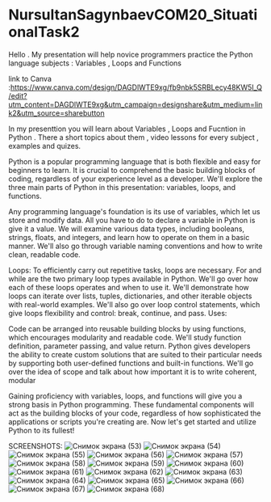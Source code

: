 # NursultanSagynbaevCOM20_SituationalTask2

Hello . My presentation will help novice programmers practice the Python language subjects : Variables , Loops and Functions

link to Canva :https://www.canva.com/design/DAGDlWTE9xg/fb9nbk5SRBLecy48KW5I_Q/edit?utm_content=DAGDlWTE9xg&utm_campaign=designshare&utm_medium=link2&utm_source=sharebutton

In my presenttion you will learn about Variables , Loops and Fucntion in Python . There a short topics about them , video lessons for every subject , examples and quizes.

Python is a popular programming language that is both flexible and easy for beginners to learn. It is crucial to comprehend the basic building blocks of coding, regardless of your experience level as a developer. We'll explore the three main parts of Python in this presentation: variables, loops, and functions.

Any programming language's foundation is its use of variables, which let us store and modify data. All you have to do to declare a variable in Python is give it a value. We will examine various data types, including booleans, strings, floats, and integers, and learn how to operate on them in a basic manner. We'll also go through variable naming conventions and how to write clean, readable code.

Loops: To efficiently carry out repetitive tasks, loops are necessary. For and while are the two primary loop types available in Python. We'll go over how each of these loops operates and when to use it. We'll demonstrate how loops can iterate over lists, tuples, dictionaries, and other iterable objects with real-world examples. We'll also go over loop control statements, which give loops flexibility and control: break, continue, and pass.
Uses:

Code can be arranged into reusable building blocks by using functions, which encourages modularity and readable code. We'll study function definition, parameter passing, and value return. Python gives developers the ability to create custom solutions that are suited to their particular needs by supporting both user-defined functions and built-in functions. We'll go over the idea of scope and talk about how important it is to write coherent, modular

Gaining proficiency with variables, loops, and functions will give you a strong basis in Python programming. These fundamental components will act as the building blocks of your code, regardless of how sophisticated the applications or scripts you're creating are. Now let's get started and utilize Python to its fullest!

SCREENSHOTS:
![Снимок экрана (53)](https://github.com/Nursultan15/NursultanSagynbaevSituationalTask2/assets/73534336/b87eb0d8-b51e-496a-86f5-7000ecde2b83)
![Снимок экрана (54)](https://github.com/Nursultan15/NursultanSagynbaevSituationalTask2/assets/73534336/0de4734d-02b4-44f3-adcb-868bb5caffbe)
![Снимок экрана (55)](https://github.com/Nursultan15/NursultanSagynbaevSituationalTask2/assets/73534336/ca63d96b-e82f-4281-9985-e63dab3ac606)
![Снимок экрана (56)](https://github.com/Nursultan15/NursultanSagynbaevSituationalTask2/assets/73534336/ec95e86f-f1be-4540-96bf-b0cb55ff0c8e)
![Снимок экрана (57)](https://github.com/Nursultan15/NursultanSagynbaevSituationalTask2/assets/73534336/bcdd52c7-82da-4ccf-916b-452426d8b04a)
![Снимок экрана (58)](https://github.com/Nursultan15/NursultanSagynbaevSituationalTask2/assets/73534336/15f7220d-2315-49d4-be3a-b345996f491d)
![Снимок экрана (59)](https://github.com/Nursultan15/NursultanSagynbaevSituationalTask2/assets/73534336/c8c85e38-6761-4c2c-acb9-62f609b0d1fe)
![Снимок экрана (60)](https://github.com/Nursultan15/NursultanSagynbaevSituationalTask2/assets/73534336/59f12ac3-04ea-49f2-8dc0-1a0576fc20a3)
![Снимок экрана (61)](https://github.com/Nursultan15/NursultanSagynbaevSituationalTask2/assets/73534336/d361b46b-f7cc-4211-b5f4-53b4a2c0e7c9)
![Снимок экрана (62)](https://github.com/Nursultan15/NursultanSagynbaevSituationalTask2/assets/73534336/602f11f2-4e54-44c8-9605-e3dbff9552d0)
![Снимок экрана (63)](https://github.com/Nursultan15/NursultanSagynbaevSituationalTask2/assets/73534336/dc99b7fb-31d9-4280-b4e1-d9b4f3e0fb60)
![Снимок экрана (64)](https://github.com/Nursultan15/NursultanSagynbaevSituationalTask2/assets/73534336/326e95c2-f8f8-4c1e-b107-d9d9f9c8d78a)
![Снимок экрана (65)](https://github.com/Nursultan15/NursultanSagynbaevSituationalTask2/assets/73534336/d53ce53a-aa3a-440c-aad4-eb96e5609691)
![Снимок экрана (66)](https://github.com/Nursultan15/NursultanSagynbaevSituationalTask2/assets/73534336/19612390-5608-4311-90d3-39ec1f121284)
![Снимок экрана (67)](https://github.com/Nursultan15/NursultanSagynbaevSituationalTask2/assets/73534336/6cc9bba1-7cc9-43f9-a3f5-b0e7e6d9953e)
![Снимок экрана (68)](https://github.com/Nursultan15/NursultanSagynbaevSituationalTask2/assets/73534336/6c78a916-91ed-43a4-8372-6e89ee543fc1)
